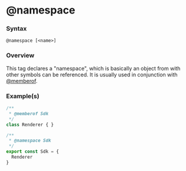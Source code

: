 # @namespace

### Syntax

`@namespace [<name>]`

### Overview

This tag declares a "namespace", which is basically an object from with other symbols can be referenced. It is usually used in conjunction with [@memberof](./memberof.html).

### Example(s)

```js
/**
 * @memberof Sdk
 */
class Renderer { }

/**
 * @namespace Sdk
 */
export const Sdk = {
  Renderer
}
```
